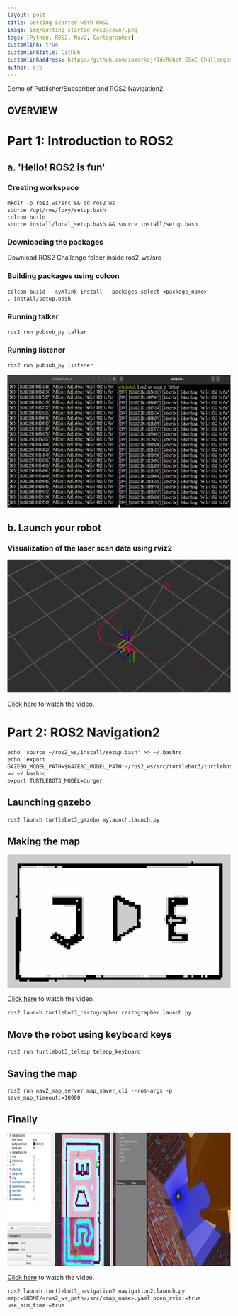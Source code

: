 ```yaml
---
layout: post
title: Getting Started with ROS2
image: img/getting_started_ros2/cover.png
tags: [Python, ROS2, Nav2, Cartographer]
customlink: true
customlinktitle: GitHub
customlinkaddress: https://github.com/iamarkaj/JdeRobot-GSoC-Challenges/tree/main/ROS2%20Challenge
author: ajb
---
```



Demo of Publisher/Subscriber and ROS2 Navigation2.


## OVERVIEW 


# Part 1: Introduction to ROS2


## a. 'Hello! ROS2 is fun'


### Creating workspace

```
mkdir -p ros2_ws/src && cd ros2_ws
source /opt/ros/foxy/setup.bash
colcon build
source install/local_setup.bash && source install/setup.bash
```

### Downloading the packages

Download ROS2 Challenge folder inside ros2_ws/src

### Building packages using colcon

```
colcon build --symlink-install --packages-select <package_name>
. install/setup.bash
```

### Running talker

```
ros2 run pubsub_py talker
```

### Running listener

```
ros2 run pubsub_py listener
```

<div class="post-flex-display">
    <img src="/img/getting_started_ros2/pubsub_py.png" width="600" height="300" alt="diagram">
</div>


## b. Launch your robot


### Visualization of the laser scan data using rviz2

<div class="post-flex-display">
    <img src="/img/getting_started_ros2/laser_scan.png" width="600" height="300" alt="diagram">
</div>


[Click here](https://www.youtube.com/watch?v=DjI-VWtPRd0) to watch the video.

 
# Part 2: ROS2 Navigation2


```
echo 'source ~/ros2_ws/install/setup.bash' >> ~/.bashrc
echo 'export GAZEBO_MODEL_PATH=$GAZEBO_MODEL_PATH:~/ros2_ws/src/turtlebot3/turtlebot3_simulations/turtlebot3_gazebo/models' >> ~/.bashrc
export TURTLEBOT3_MODEL=burger
```

## Launching gazebo

```
ros2 launch turtlebot3_gazebo mylaunch.launch.py
```

## Making the map

<div class="post-flex-display">
    <img src="/img/getting_started_ros2/map.png" width="600" height="300" alt="diagram">
</div>

[Click here](https://www.youtube.com/watch?v=FBW4gHa-DPU) to watch the video.

```
ros2 launch turtlebot3_cartographer cartographer.launch.py
```

## Move the robot using keyboard keys

```
ros2 run turtlebot3_teleop teleop_keyboard
```

## Saving the map

```
ros2 run nav2_map_server map_saver_cli --ros-args -p save_map_timeout:=10000
```

## Finally

<div class="post-flex-display">
    <img src="/img/getting_started_ros2/final.png" width="600" height="300" alt="diagram">
</div>

[Click here](https://youtu.be/JV2rbXceeOA) to watch the video.

```
ros2 launch turtlebot3_navigation2 navigation2.launch.py map:=$HOME/<ros2_ws_path>/src/<map_name>.yaml open_rviz:=true use_sim_time:=true
``` 
